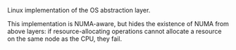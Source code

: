 Linux implementation of the OS abstraction layer.

This implementation is NUMA-aware, but hides the existence of NUMA from above layers: if resource-allocating operations cannot allocate a resource on the same node as the CPU, they fail.
